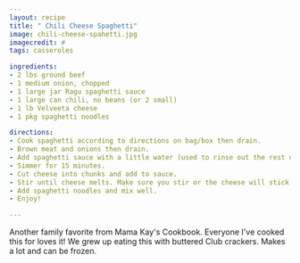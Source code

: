 ```yaml
---
layout: recipe
title: " Chili Cheese Spaghetti"
image: chili-cheese-spahetti.jpg
imagecredit: #
tags: casseroles

ingredients:
- 2 lbs ground beef
- 1 medium onion, chopped
- 1 large jar Ragu spaghetti sauce
- 1 large can chili, no beans (or 2 small)
- 1 lb Velveeta cheese
- 1 pkg spaghetti noodles

directions:
- Cook spaghetti according to directions on bag/box then drain.
- Brown meat and onions then drain.
- Add spaghetti sauce with a little water (used to rinse out the rest of the sauce in the bottle) and chili.
- Simmer for 15 minutes.
- Cut cheese into chunks and add to sauce.
- Stir until cheese melts. Make sure you stir or the cheese will stick.
- Add spaghetti noodles and mix well.
- Enjoy!

---
```


Another family favorite from Mama Kay's Cookbook. Everyone I've cooked this for loves it! We grew up eating this with buttered Club crackers. Makes a lot and can be frozen.